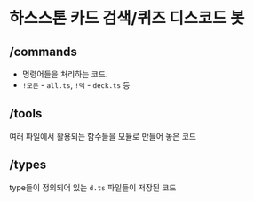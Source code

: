 # 하스스톤 카드 검색/퀴즈 디스코드 봇
## /commands
- 명령어들을 처리하는 코드.  
- `!모든` - `all.ts`, `!덱` - `deck.ts` 등   

## /tools
여러 파일에서 활용되는 함수들을 모듈로 만들어 놓은 코드

## /types
type들이 정의되어 있는 `d.ts` 파일들이 저장된 코드
